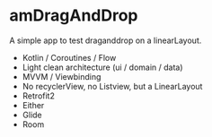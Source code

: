 # amDragAndDrop
A simple app to test draganddrop on a linearLayout.
- Kotlin / Coroutines / Flow
- Light clean architecture (ui / domain / data)
- MVVM / Viewbinding
- No recyclerView, no Listview, but a LinearLayout
- Retrofit2
- Either
- Glide
- Room

